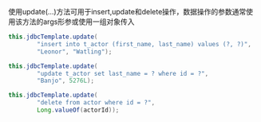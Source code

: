 使用update\(...\)方法可用于insert,update和delete操作，数据操作的参数通常使用该方法的args形参或使用一组对象传入

```java
this.jdbcTemplate.update(
        "insert into t_actor (first_name, last_name) values (?, ?)",
        "Leonor", "Watling");
```

```java
this.jdbcTemplate.update(
        "update t_actor set last_name = ? where id = ?",
        "Banjo", 5276L);
```

```java
this.jdbcTemplate.update(
        "delete from actor where id = ?",
        Long.valueOf(actorId));
```



